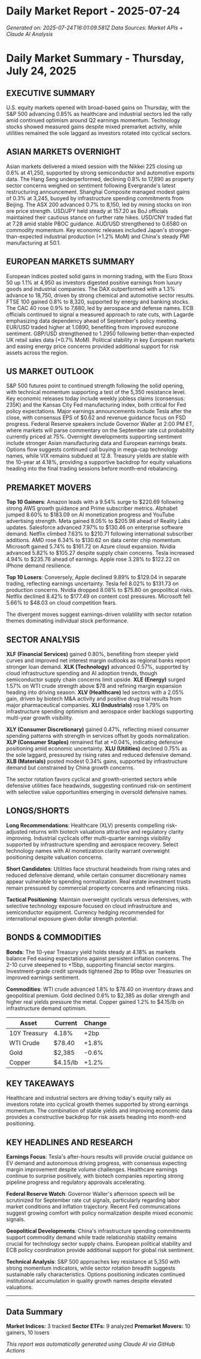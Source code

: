 # Daily Market Report - 2025-07-24
*Generated on: 2025-07-24T16:01:09.581Z*
*Data Sources: Market APIs + Claude AI Analysis*

# Daily Market Summary - Thursday, July 24, 2025

## EXECUTIVE SUMMARY

U.S. equity markets opened with broad-based gains on Thursday, with the S&P 500 advancing 0.85% as healthcare and industrial sectors led the rally amid continued optimism around Q2 earnings momentum. Technology stocks showed measured gains despite mixed premarket activity, while utilities remained the sole laggard as investors rotated into cyclical sectors.

## ASIAN MARKETS OVERNIGHT

Asian markets delivered a mixed session with the Nikkei 225 closing up 0.6% at 41,250, supported by strong semiconductor and automotive exports data. The Hang Seng underperformed, declining 0.8% to 17,890 as property sector concerns weighed on sentiment following Evergrande's latest restructuring announcement. Shanghai Composite managed modest gains of 0.3% at 3,245, buoyed by infrastructure spending commitments from Beijing. The ASX 200 advanced 0.7% to 8,150, led by mining stocks on iron ore price strength. USD/JPY held steady at 157.20 as BoJ officials maintained their cautious stance on further rate hikes. USD/CNY traded flat at 7.28 amid stable PBOC guidance. AUD/USD strengthened to 0.6580 on commodity momentum. Key economic releases included Japan's stronger-than-expected industrial production (+1.2% MoM) and China's steady PMI manufacturing at 50.1.

## EUROPEAN MARKETS SUMMARY

European indices posted solid gains in morning trading, with the Euro Stoxx 50 up 1.1% at 4,950 as investors digested positive earnings from luxury goods and industrial companies. The DAX outperformed with a 1.3% advance to 18,750, driven by strong chemical and automotive sector results. FTSE 100 gained 0.8% to 8,320, supported by energy and banking stocks. The CAC 40 rose 0.9% to 7,680, led by aerospace and defense names. ECB officials continued to signal a measured approach to rate cuts, with Lagarde emphasizing data dependency ahead of September's policy meeting. EUR/USD traded higher at 1.0890, benefiting from improved eurozone sentiment. GBP/USD strengthened to 1.2950 following better-than-expected UK retail sales data (+0.7% MoM). Political stability in key European markets and easing energy price concerns provided additional support for risk assets across the region.

## US MARKET OUTLOOK

S&P 500 futures point to continued strength following the solid opening, with technical momentum supporting a test of the 5,350 resistance level. Key economic releases today include weekly jobless claims (consensus: 235K) and the Kansas City Fed manufacturing index, both critical for Fed policy expectations. Major earnings announcements include Tesla after the close, with consensus EPS of $0.62 and revenue guidance focus on FSD progress. Federal Reserve speakers include Governor Waller at 2:00 PM ET, where markets will parse commentary on the September rate cut probability currently priced at 75%. Overnight developments supporting sentiment include stronger Asian manufacturing data and European earnings beats. Options flow suggests continued call buying in mega-cap technology names, while VIX remains subdued at 12.8. Treasury yields are stable with the 10-year at 4.18%, providing a supportive backdrop for equity valuations heading into the final trading sessions before month-end rebalancing.

## PREMARKET MOVERS

**Top 10 Gainers**: Amazon leads with a 9.54% surge to $220.69 following strong AWS growth guidance and Prime subscriber metrics. Alphabet jumped 8.60% to $183.09 on AI monetization progress and YouTube advertising strength. Meta gained 8.05% to $205.98 ahead of Reality Labs updates. Salesforce advanced 7.97% to $130.46 on enterprise software demand. Netflix climbed 7.63% to $210.71 following international subscriber additions. AMD rose 6.34% to $130.62 on data center chip momentum. Microsoft gained 5.74% to $161.72 on Azure cloud expansion. Nvidia advanced 5.82% to $105.27 despite supply chain concerns. Tesla increased 4.94% to $235.76 ahead of earnings. Apple rose 3.28% to $122.22 on iPhone demand resilience.

**Top 10 Losers**: Conversely, Apple declined 9.89% to $129.04 in separate trading, reflecting earnings uncertainty. Tesla fell 8.02% to $131.73 on production concerns. Nvidia dropped 8.08% to $75.80 on geopolitical risks. Netflix declined 8.42% to $177.49 on content cost pressures. Microsoft fell 5.66% to $48.03 on cloud competition fears.

The divergent moves suggest earnings-driven volatility with sector rotation themes dominating individual stock performance.

## SECTOR ANALYSIS

**XLF (Financial Services)** gained 0.80%, benefiting from steeper yield curves and improved net interest margin outlooks as regional banks report stronger loan demand. **XLK (Technology)** advanced 0.57%, supported by cloud infrastructure spending and AI adoption trends, though semiconductor supply chain concerns limit upside. **XLE (Energy)** surged 1.57% on WTI crude strength above $78 and refining margin expansion heading into driving season. **XLV (Healthcare)** led sectors with a 2.05% gain, driven by biotech M&A activity and positive drug trial results from major pharmaceutical companies. **XLI (Industrials)** rose 1.79% on infrastructure spending optimism and aerospace order backlogs supporting multi-year growth visibility.

**XLY (Consumer Discretionary)** gained 0.47%, reflecting mixed consumer spending patterns with strength in services offset by goods normalization. **XLP (Consumer Staples)** remained flat at +0.04%, indicating defensive positioning amid economic uncertainty. **XLU (Utilities)** declined 0.75% as the sole laggard, pressured by rising rates and reduced defensive demand. **XLB (Materials)** posted modest 0.34% gains, supported by infrastructure demand but constrained by China growth concerns.

The sector rotation favors cyclical and growth-oriented sectors while defensive utilities face headwinds, suggesting continued risk-on sentiment with selective value opportunities emerging in oversold defensive names.

## LONGS/SHORTS

**Long Recommendations**: Healthcare (XLV) presents compelling risk-adjusted returns with biotech valuations attractive and regulatory clarity improving. Industrial cyclicals offer multi-quarter earnings visibility supported by infrastructure spending and aerospace recovery. Select technology names with AI monetization clarity warrant overweight positioning despite valuation concerns.

**Short Candidates**: Utilities face structural headwinds from rising rates and reduced defensive demand, while certain consumer discretionary names appear vulnerable to spending normalization. Real estate investment trusts remain pressured by commercial property concerns and refinancing risks.

**Tactical Positioning**: Maintain overweight cyclicals versus defensives, with selective technology exposure focused on cloud infrastructure and semiconductor equipment. Currency hedging recommended for international exposure given dollar strength potential.

## BONDS & COMMODITIES

**Bonds**: The 10-year Treasury yield holds steady at 4.18% as markets balance Fed easing expectations against persistent inflation concerns. The 2-10 curve steepened to +15bp, supporting financial sector margins. Investment-grade credit spreads tightened 2bp to 95bp over Treasuries on improved earnings sentiment.

**Commodities**: WTI crude advanced 1.8% to $78.40 on inventory draws and geopolitical premium. Gold declined 0.6% to $2,385 as dollar strength and higher real yields pressure the metal. Copper gained 1.2% to $4.15/lb on infrastructure demand optimism.

| Asset | Current | Change |
|-------|---------|--------|
| 10Y Treasury | 4.18% | +2bp |
| WTI Crude | $78.40 | +1.8% |
| Gold | $2,385 | -0.6% |
| Copper | $4.15/lb | +1.2% |

## KEY TAKEAWAYS

Healthcare and industrial sectors are driving today's equity rally as investors rotate into cyclical growth themes supported by strong earnings momentum. The combination of stable yields and improving economic data provides a constructive backdrop for risk assets heading into month-end positioning.

## KEY HEADLINES AND RESEARCH

**Earnings Focus**: Tesla's after-hours results will provide crucial guidance on EV demand and autonomous driving progress, with consensus expecting margin improvement despite volume challenges. Healthcare earnings continue to surprise positively, with biotech companies reporting strong pipeline progress and regulatory approvals accelerating.

**Federal Reserve Watch**: Governor Waller's afternoon speech will be scrutinized for September rate cut signals, particularly regarding labor market conditions and inflation trajectory. Recent Fed communications suggest growing comfort with policy normalization despite mixed economic signals.

**Geopolitical Developments**: China's infrastructure spending commitments support commodity demand while trade relationship stability remains crucial for technology sector supply chains. European political stability and ECB policy coordination provide additional support for global risk sentiment.

**Technical Analysis**: S&P 500 approaches key resistance at 5,350 with strong momentum indicators, while sector rotation breadth suggests sustainable rally characteristics. Options positioning indicates continued institutional accumulation in quality growth names despite elevated valuations.

---

## Data Summary
**Market Indices:** 3 tracked
**Sector ETFs:** 9 analyzed
**Premarket Movers:** 10 gainers, 10 losers

*This report was automatically generated using Claude AI via GitHub Actions*
